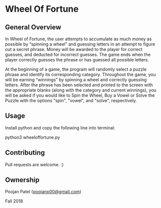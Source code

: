 # Wheel Of Fortune

## General Overview
In Wheel of Fortune, the user attempts to accumulate as much money as possible by “spinning a wheel” and guessing letters in an attempt to figure out a secret phrase. Money will be awarded to the player for correct guesses, and deducted for incorrect guesses. The game ends when the player correctly guesses the phrase or has guessed all possible letters. 

At the beginning of a game, the program will randomly select a puzzle phrase and identify its corresponding category. Throughout the game, you will be earning  “winnings” by spinning a wheel and correctly guessing letters. After the phrase has been selected and printed to the screen with the appropriate blanks (along with the category and current winnings), you will be asked if you would like to Spin the Wheel, Buy a Vowel or Solve the Puzzle with the options "spin", "vowel", and "solve", respectively. 

## Usage
Install python and copy the following line into terminal:

python3 wheeloffortune.py

## Contributing
Pull requests are welcome. :)

## Ownership
Poojan Patel (poojanp00@gmail.com)

Fall 2018

